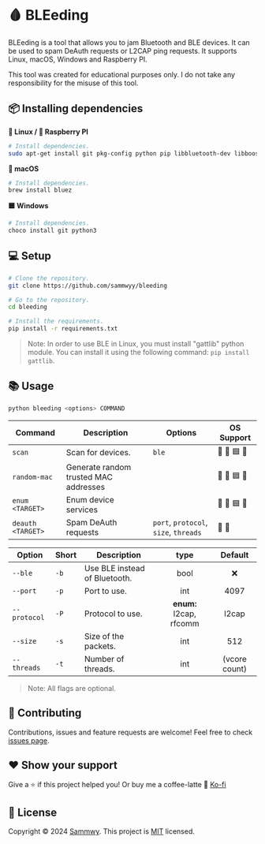 # 🩸 BLEeding

BLEeding is a tool that allows you to jam Bluetooth and BLE devices. It can be used to spam DeAuth requests or L2CAP ping requests. It supports Linux, macOS, Windows and Raspberry PI.

This tool was created for educational purposes only. I do not take any responsibility for the misuse of this tool.

## 📦 Installing dependencies

**🐧 Linux / 🍇 Raspberry PI**

```bash
# Install dependencies.
sudo apt-get install git pkg-config python pip libbluetooth-dev libboost-python-dev libboost-thread-dev libglib2.0-dev
```

**🍎 macOS**

```bash
# Install dependencies.
brew install bluez
```

**🟦 Windows**

```bash
# Install dependencies.
choco install git python3
```

## 💻 Setup

```bash
# Clone the repository.
git clone https://github.com/sammwyy/bleeding

# Go to the repository.
cd bleeding

# Install the requirements.
pip install -r requirements.txt
```

> Note: In order to use BLE in Linux, you must install "gattlib" python module. You can install it using the following command: `pip install gattlib`.

## 📚 Usage

```bash
python bleeding <options> COMMAND
```

| Command | Description | Options | OS Support |
| ------- | ----------- | ------- | ------- |
| `scan` | Scan for devices. | `ble` | 🐧 🍎 🟦 🍇 |
| `random-mac` | Generate random trusted MAC addresses | | 🐧 🍎 🟦 🍇 |
| `enum <TARGET>` | Enum device services | | 🐧 🍎 🟦 🍇 |
| `deauth <TARGET>` | Spam DeAuth requests | `port`, `protocol`, `size`, `threads` | 🐧 🍇 |

| Option | Short | Description | type | Default |
| ------ | ----- | ----------- | :--: | :-----: |
| `--ble` | `-b` | Use BLE instead of Bluetooth. | bool | ❌ |
| `--port` | `-p` | Port to use. | int | 4097 |
| `--protocol` | `-P` | Protocol to use. | **enum:** l2cap, rfcomm | l2cap |
| `--size` | `-s` | Size of the packets. | int | 512 |
| `--threads` | `-t` | Number of threads. |  int | (vcore count) |

> Note: All flags are optional.

## 🤝 Contributing

Contributions, issues and feature requests are welcome!
Feel free to check [issues page](https://github.com/sammwyy/bleeding/issues).

## ❤️ Show your support

Give a ⭐️ if this project helped you! Or buy me a coffee-latte 🙌 [Ko-fi](https://ko-fi.com/sammwy)

## 📝 License

Copyright © 2024 [Sammwy](https://github.com/sammwyy).
This project is [MIT](LICENSE) licensed.
